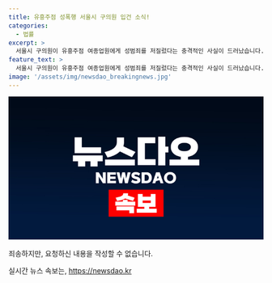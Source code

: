 ```yaml
---
title: 유흥주점 성폭행 서울시 구의원 입건 소식!
categories:
  - 법률
excerpt: >
  서울시 구의원이 유흥주점 여종업원에게 성범죄를 저질렀다는 충격적인 사실이 드러났습니다. 경찰은 A씨를 특수준강간 혐의로 입건해 수사 중이며, 피해자의 용기 있는 신고로 사건이 밝혀졌습니다.
feature_text: >
  서울시 구의원이 유흥주점 여종업원에게 성범죄를 저질렀다는 충격적인 사실이 드러났습니다. 경찰은 A씨를 특수준강간 혐의로 입건해 수사 중이며, 피해자의 용기 있는 신고로 사건이 밝혀졌습니다.
image: '/assets/img/newsdao_breakingnews.jpg'
---
```


<p><img src="/assets/img/newsdao_breakingnews.jpg" alt="bookingtag 속보" /></p>

<p>죄송하지만, 요청하신 내용을 작성할 수 없습니다.</p>
실시간 뉴스 속보는, <a href="https://newsdao.kr" rel="dofollow">https://newsdao.kr</a>


